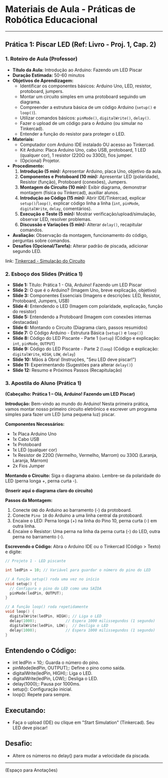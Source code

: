 # Materiais de Aula - Práticas de Robótica Educacional

---

## Prática 1: Piscar LED (Ref: Livro - Proj. 1, Cap. 2)

### 1. Roteiro de Aula (Professor)

*   **Título da Aula:** Introdução ao Arduino: Fazendo um LED Piscar
*   **Duração Estimada:** 50-60 minutos
*   **Objetivos de Aprendizagem:**
    *   Identificar os componentes básicos: Arduino Uno, LED, resistor, protoboard, jumpers.
    *   Montar um circuito simples em uma protoboard seguindo um diagrama.
    *   Compreender a estrutura básica de um código Arduino (`setup()` e `loop()`).
    *   Utilizar comandos básicos: `pinMode()`, `digitalWrite()`, `delay()`.
    *   Fazer o upload de um código para o Arduino (ou simular no Tinkercad).
    *   Entender a função do resistor para proteger o LED.
*   **Materiais:**
    *   Computador com Arduino IDE instalado OU acesso ao Tinkercad.
    *   Kit Arduino: Placa Arduino Uno, cabo USB, protoboard, 1 LED (qualquer cor), 1 resistor (220Ω ou 330Ω), fios jumper.
    *   (Opcional) Projetor.
*   **Procedimento:**
    1.  **Introdução (5 min):** Apresentar Arduino, placa Uno, objetivo da aula.
    2.  **Componentes e Protoboard (10 min):** Apresentar LED (polaridade), Resistor (função), Protoboard (conexões), Jumpers.
    3.  **Montagem do Circuito (10 min):** Exibir diagrama, demonstrar montagem (física ou Tinkercad), auxiliar alunos.
    4.  **Introdução ao Código (15 min):** Abrir IDE/Tinkercad, explicar `setup()`/`loop()`, explicar código linha a linha (`int`, `pinMode`, `digitalWrite`, `delay`, comentários).
    5.  **Execução e Teste (5 min):** Mostrar verificação/upload/simulação, observar LED, resolver problemas.
    6.  **Discussão e Variações (5 min):** Alterar `delay()`, recapitular comandos.
*   **Avaliação:** Observação da montagem, funcionamento do código, perguntas sobre comandos.
*   **Desafios (Opcional/Tarefa):** Alterar padrão de piscada, adicionar segundo LED.

link: [Tinkercad - Simulação do Circuito](https://www.tinkercad.com/things/78oGplaYCtD-pratica-1-piscar-led-ref-livro-proj-1-cap-2)

### 2. Esboço dos Slides (Prática 1)

*   **Slide 1:** Título: Prática 1 - Olá, Arduino! Fazendo um LED Piscar
*   **Slide 2:** O que é o Arduino? (Imagem Uno, breve explicação, objetivo)
*   **Slide 3:** Componentes Essenciais (Imagens e descrições: LED, Resistor, Protoboard, Jumpers, USB)
*   **Slide 4:** Entendendo o LED (Imagem com polaridade, explicação, função do resistor)
*   **Slide 5:** Entendendo a Protoboard (Imagem com conexões internas destacadas)
*   **Slide 6:** Montando o Circuito (Diagrama claro, passos resumidos)
*   **Slide 7:** O Código Arduino - Estrutura Básica (`setup()` e `loop()`)
*   **Slide 8:** Código do LED Piscante - Parte 1 (`setup`) (Código e explicação: `int`, `pinMode`, `OUTPUT`)
*   **Slide 9:** Código do LED Piscante - Parte 2 (`loop`) (Código e explicação: `digitalWrite`, `HIGH`, `LOW`, `delay`)
*   **Slide 10:** Mãos à Obra! (Instruções, "Seu LED deve piscar!")
*   **Slide 11:** Experimentando (Sugestões para alterar `delay()`)
*   **Slide 12:** Resumo e Próximos Passos (Recapitulação)

### 3. Apostila do Aluno (Prática 1)

**(Cabeçalho: Prática 1 – Olá, Arduino! Fazendo um LED Piscar)**

**Introdução:**
Bem-vindo ao mundo do Arduino! Nesta primeira prática, vamos montar nosso primeiro circuito eletrônico e escrever um programa simples para fazer um LED (uma pequena luz) piscar.

**Componentes Necessários:**
*   1x Placa Arduino Uno
*   1x Cabo USB
*   1x Protoboard
*   1x LED (qualquer cor)
*   1x Resistor de 220Ω (Vermelho, Vermelho, Marrom) ou 330Ω (Laranja, Laranja, Marrom)
*   2x Fios Jumper

**Montando o Circuito:**
Siga o diagrama abaixo. Lembre-se da polaridade do LED (perna longa +, perna curta -).

**(Inserir aqui o diagrama claro do circuito)**

**Passos da Montagem:**
1.  Conecte `GND` do Arduino ao barramento (-) da protoboard.
2.  Conecte `Pino 10` do Arduino a uma linha central da protoboard.
3.  Encaixe o LED: Perna longa (+) na linha do Pino 10, perna curta (-) em outra linha.
4.  Encaixe o Resistor: Uma perna na linha da perna curta (-) do LED, outra perna no barramento (-).

**Escrevendo o Código:**
Abra o Arduino IDE ou o Tinkercad (Código > Texto) e digite:

```c++
// Projeto 1 - LED piscante

int ledPin = 10; // Variável para guardar o número do pino do LED

// A função setup() roda uma vez no início
void setup() {
  // Configura o pino do LED como uma SAÍDA
  pinMode(ledPin, OUTPUT);
}

// A função loop() roda repetidamente
void loop() {
  digitalWrite(ledPin, HIGH); // Liga o LED
  delay(1000);             // Espera 1000 milissegundos (1 segundo)
  digitalWrite(ledPin, LOW);  // Desliga o LED
  delay(1000);             // Espera 1000 milissegundos (1 segundo)
}
```
Entendendo o Código:
-------------------------------------
* int ledPin = 10;: Guarda o número do pino.
* pinMode(ledPin, OUTPUT);: Define o pino como saída. 
* digitalWrite(ledPin, HIGH);: Liga o LED.
* digitalWrite(ledPin, LOW);: Desliga o LED.
* delay(1000);: Pausa por 1000ms.
* setup(): Configuração inicial.
* loop(): Repete para sempre.

Executando:
-------------------------------------
* Faça o upload (IDE) ou clique em "Start Simulation" (Tinkercad). Seu LED deve piscar!

Desafio:
-------------------------------------
* Altere os números no delay() para mudar a velocidade da piscada.

-------------------------------------
(Espaço para Anotações)

